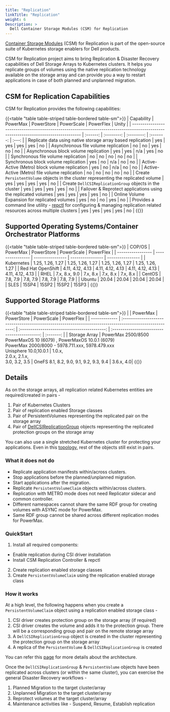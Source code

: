 ```yaml
---
title: "Replication"
linkTitle: "Replication"
weight: 6
Description: >
  Dell Container Storage Modules (CSM) for Replication
---
```

[Container Storage Modules](https://github.com/dell/csm) (CSM) for Replication is part of the  open-source suite of Kubernetes storage enablers for Dell products.

CSM for Replication project aims to bring Replication & Disaster Recovery capabilities of Dell Storage Arrays to Kubernetes clusters.
It helps you replicate groups of volumes using the native replication technology available on the storage array and can provide you a way to restart
applications in case of both planned and unplanned migration.

## CSM for Replication Capabilities

CSM for Replication provides the following capabilities:

{{<table "table table-striped table-bordered table-sm">}}
| Capability                                                                                                                          | PowerMax | PowerStore | PowerScale | PowerFlex | Unity |
| ----------------------------------------------------------------------------------------------------------------------------------- | :------: | :--------: | :--------: | :-------: | :---: |
| Replicate data using native storage array based replication                                                                         |   yes    |    yes     |    yes     |    yes    |  no   |
| Asynchronous file volume replication                                                                                                |   no     |     no     |    yes     |    no     |  no   |
| Asynchronous block volume replication                                                                                               |   yes    |    yes     |    n/a     |    yes    |  no   |
| Synchronous file volume replication                                                                                                 |   no     |     no     |     no     |    no     |  no   |
| Synchronous block volume replication                                                                                                |   yes    |     no     |    n/a     |    no     |  no   |
| Active-Active (Metro) block volume replication                                                                                      |   yes    |     no     |    n/a     |    no     |  no   |
| Active-Active (Metro) file volume replication                                                                                       |   no     |     no     |     no     |    no     |  no   |
| Create `PersistentVolume` objects in the cluster representing the replicated volume                                                 |   yes    |    yes     |    yes     |    yes    |  no   |
| Create `DellCSIReplicationGroup` objects in the cluster                                                                             |   yes    |    yes     |    yes     |    yes    |  no   |
| Failover & Reprotect applications using the replicated volumes                                                                      |   yes    |    yes     |    yes     |    yes    |  no   |
| Online Volume Expansion for replicated volumes                                                                                      |   yes    |     no     |     no     |    yes    |  no   |
| Provides a command line utility - [repctl](tools) for configuring & managing replication related resources across multiple clusters |   yes    |    yes     |    yes     |    yes    |  no   |
{{</table>}}

## Supported Operating Systems/Container Orchestrator Platforms

{{<table "table table-striped table-bordered table-sm">}}
| COP/OS            | PowerMax         | PowerStore       | PowerScale       | PowerFlex        |
| ----------------- | ---------------- | ---------------- | ---------------- | ---------------- |
| Kubernetes        | 1.25, 1.26, 1.27 | 1.25, 1.26, 1.27 | 1.25, 1.26, 1.27 | 1.25, 1.26, 1.27 |
| Red Hat OpenShift | 4.11, 4.12, 4.13 | 4.11, 4.12, 4.13 | 4.11, 4.12, 4.13 | 4.11, 4.12, 4.13 |
| RHEL              | 7.x, 8.x, 9.0    | 7.x, 8.x         | 7.x, 8.x         | 7.x, 8.x         |
| CentOS            | 7.8, 7.9         | 7.8, 7.9         | 7.8, 7.9         | 7.8, 7.9         |
| Ubuntu            | 20.04            | 20.04            | 20.04            | 20.04            |
| SLES              | 15SP4            | 15SP2            | 15SP2            | 15SP3            |
{{</table>}}

## Supported Storage Platforms

{{<table "table table-striped table-bordered table-sm">}}
|               |                                                 PowerMax                                                 |                  PowerStore                  |               PowerScale                     | PowerFlex |
| ------------- | :------------------------------------------------------------------------------------------------------: | :------------------------------------------: | :------------------------------------------: | :-------: |
| Storage Array | PowerMax 2500/8500 PowerMaxOS 10 (6079) , PowerMaxOS 10.0.1 (6079) <br> PowerMax 2000/8000 - 5978.711.xxx, 5978.479.xxx <br> Unisphere 10.0,10.0.1 | 1.0.x, <br> 2.0.x, 2.1.x, <br> 3.0, 3.2, 3.5 | OneFS 8.1, 8.2, 9.0, 9.1, 9.2, 9.3, 9.4 | 3.6.x, 4.0|
{{</table>}}

## Details

As on the storage arrays, all replication related Kubernetes entities are required/created in pairs -

1. Pair of Kubernetes Clusters
2. Pair of replication enabled Storage classes
3. Pair of PersistentVolumes representing the replicated pair on the storage array
4. Pair of [DellCSIReplicationGroup](architecture/#dellcsireplicationgroup) objects representing the replicated protection groups on the storage array

You can also use a single stretched Kubernetes cluster for protecting your applications. Even in this [topology](cluster-topologies), rest of
the objects still exist in pairs.

### What it does not do

* Replicate application manifests within/across clusters.
* Stop applications before the planned/unplanned migration.
* Start applications after the migration.
* Replicate `PersistentVolumeClaim` objects within/across clusters.
* Replication with METRO mode does not need Replicator sidecar and common controller.
* Different namespaces cannot share the same RDF group for creating volumes with ASYNC mode for PowerMax.
* Same RDF group cannot be shared across different replication modes for PowerMax.

### QuickStart

1. Install all required components:
  * Enable replication during CSI driver installation
  * Install CSM Replication Controller & repctl
2. Create replication enabled storage classes
3. Create `PersistentVolumeClaim` using the replication enabled storage class

### How it works

At a high level, the following happens when you create a `PersistentVolumeClaim` object using a replication enabled storage class -

1. CSI driver creates protection group on the storage array (if required)
2. CSI driver creates the volume and adds it to the protection group. There will be a corresponding group and pair on the remote storage array
3. A `DellCSIReplicationGroup` object is created in the cluster representing the protection group on the storage array
4. A replica of the `PersistentVolume` & `DellCSIReplicationGroup` is created

You can refer this [page](architecture) for more details about the architecture.

Once the `DellCSIReplicationGroup` & `PersistentVolume` objects have been replicated across clusters (or within the same cluster), you
can exercise the general Disaster Recovery workflows -

1. Planned Migration to the target cluster/array
2. Unplanned Migration to the target cluster/array
3. Reprotect volumes at the target cluster/array
4. Maintenance activities like - Suspend, Resume, Establish replication
